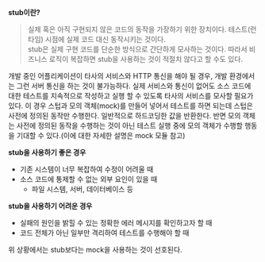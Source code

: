 **stub이란?**
> 실제 혹은 아직 구현되지 않은 코드의 동작을 가장하기 위한 장치이다. 테스트(런타임) 시점에 실제 코드 대신 동작시키는 것이다.<br/>
> stub은 실제 구현 코드를 단순한 방식으로 간단하게 모사하는 것이다. 따라서 비즈니스 로직이 복잡하면 stub을 사용하는 것이 적절치 않다고 할 수도 있다. 

개발 중인 어플리케이션이 타사의 서비스와 HTTP 통신을 해야 될 경우, 개발 환경에서는 그런 서버 통신을 하는 것이 불가능하다.
실제 서비스와 통신이 없어도 소스 코드에 대한 테스트를 지속적으로 작성하고 실행 할 수 있도록 타사의 서비스를 모사할 필요가 있다.
이 경우 스텁과 모의 객체(mock)를 만들어 넣어서 테스트를 하면 되는데 스텁은 사전에 정의된 동작만 수행한다. 일반적으로 하드코딩한 값을 반환한다.
반면 모의 객체는 사전에 정의된 동작을 수행하는 것이 아닌 테스트 실행 중에 모의 객체가 수행할 행동을 기대할 수 있다.(이에 대한 자세한 설명은 mock 모듈 참고)

**stub을 사용하기 좋은 경우**

- 기존 시스템이 너무 복잡하여 수정이 어려울 때
- 소스 코드에 통제할 수 없는 외부 요인이 있을 때
  - 파일 시스템, 서버, 데이터베이스 등

**stub을 사용하기 어려운 경우**

- 실패의 원인을 밝힐 수 있는 정확한 에러 메시지를 확인하고자 할 때
- 코드 전체가 아닌 일부만 격리하여 테스트를 수행해야 할 때

위 상황에서는 stub보다는 mock을 사용하는 것이 선호된다.
